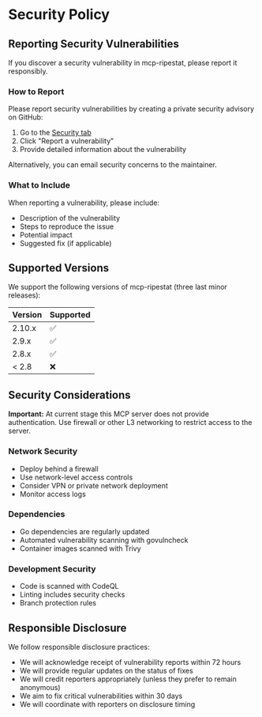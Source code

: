# Security Policy

## Reporting Security Vulnerabilities

If you discover a security vulnerability in mcp-ripestat, please report it responsibly.

### How to Report

Please report security vulnerabilities by creating a private security advisory on GitHub:

1. Go to the [Security tab](https://github.com/taihen/mcp-ripestat/security/advisories)
2. Click "Report a vulnerability"
3. Provide detailed information about the vulnerability

Alternatively, you can email security concerns to the maintainer.

### What to Include

When reporting a vulnerability, please include:

- Description of the vulnerability
- Steps to reproduce the issue
- Potential impact
- Suggested fix (if applicable)

## Supported Versions

We support the following versions of mcp-ripestat (three last minor releases):

| Version | Supported |
| ------- | --------- |
| 2.10.x  | ✅        |
| 2.9.x   | ✅        |
| 2.8.x   | ✅        |
| < 2.8   | ❌        |

## Security Considerations

**Important:** At current stage this MCP server does not provide authentication.
Use firewall or other L3 networking to restrict access to the server.

### Network Security

- Deploy behind a firewall
- Use network-level access controls
- Consider VPN or private network deployment
- Monitor access logs

### Dependencies

- Go dependencies are regularly updated
- Automated vulnerability scanning with govulncheck
- Container images scanned with Trivy

### Development Security

- Code is scanned with CodeQL
- Linting includes security checks
- Branch protection rules

## Responsible Disclosure

We follow responsible disclosure practices:

- We will acknowledge receipt of vulnerability reports within 72 hours
- We will provide regular updates on the status of fixes
- We will credit reporters appropriately (unless they prefer to remain anonymous)
- We aim to fix critical vulnerabilities within 30 days
- We will coordinate with reporters on disclosure timing
